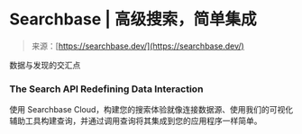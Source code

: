 <!--yml

category: 未分类

date: 2024-05-27 15:00:48

-->

# Searchbase | 高级搜索，简单集成

> 来源：[https://searchbase.dev/](https://searchbase.dev/)

数据与发现的交汇点

### The Search API Redefining Data Interaction

使用 Searchbase Cloud，构建您的搜索体验就像连接数据源、使用我们的可视化辅助工具构建查询，并通过调用查询将其集成到您的应用程序一样简单。
